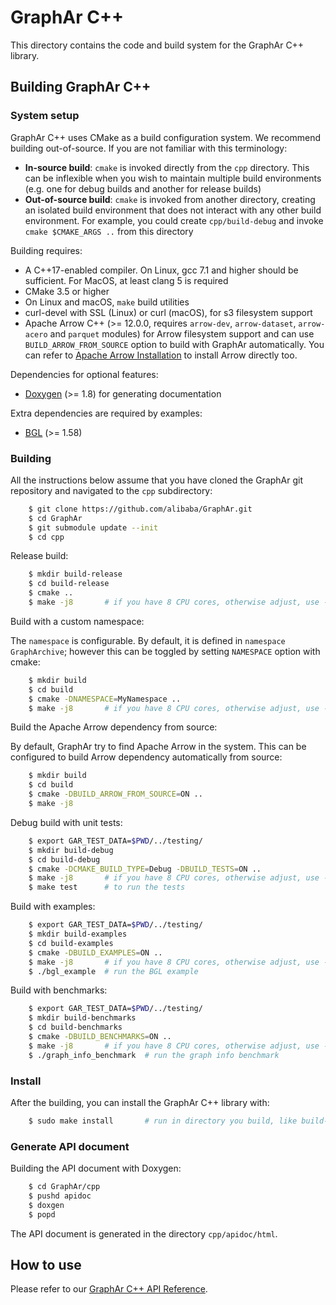 # GraphAr C++

This directory contains the code and build system for the GraphAr C++ library.


## Building GraphAr C++

### System setup

GraphAr C++ uses CMake as a build configuration system. We recommend building
out-of-source. If you are not familiar with this terminology:

- **In-source build**: ``cmake`` is invoked directly from the ``cpp``
  directory. This can be inflexible when you wish to maintain multiple build
  environments (e.g. one for debug builds and another for release builds)
- **Out-of-source build**: ``cmake`` is invoked from another directory,
  creating an isolated build environment that does not interact with any other
  build environment. For example, you could create ``cpp/build-debug`` and
  invoke ``cmake $CMAKE_ARGS ..`` from this directory

Building requires:

- A C++17-enabled compiler. On Linux, gcc 7.1 and higher should be
  sufficient. For MacOS, at least clang 5 is required
- CMake 3.5 or higher
- On Linux and macOS, ``make`` build utilities
- curl-devel with SSL (Linux) or curl (macOS), for s3 filesystem support
- Apache Arrow C++ (>= 12.0.0, requires `arrow-dev`, `arrow-dataset`, `arrow-acero` and `parquet` modules) for Arrow filesystem support and can use `BUILD_ARROW_FROM_SOURCE` option to build with GraphAr automatically. You can refer to [Apache Arrow Installation](https://arrow.apache.org/install/) to install Arrow directly too.

Dependencies for optional features:

- [Doxygen](https://www.doxygen.nl/index.html) (>= 1.8) for generating documentation

Extra dependencies are required by examples:

- [BGL](https://www.boost.org/doc/libs/1_80_0/libs/graph/doc/index.html) (>= 1.58)

### Building

All the instructions below assume that you have cloned the GraphAr git
repository and navigated to the ``cpp`` subdirectory:

```bash
    $ git clone https://github.com/alibaba/GraphAr.git
    $ cd GraphAr
    $ git submodule update --init
    $ cd cpp
```

Release build:

```bash
    $ mkdir build-release
    $ cd build-release
    $ cmake ..
    $ make -j8       # if you have 8 CPU cores, otherwise adjust, use -j`nproc` for all cores
```

Build with a custom namespace:

The `namespace` is configurable. By default,
it is defined in `namespace GraphArchive`; however this can be toggled by
setting `NAMESPACE` option with cmake:

```bash
    $ mkdir build
    $ cd build
    $ cmake -DNAMESPACE=MyNamespace ..
    $ make -j8       # if you have 8 CPU cores, otherwise adjust, use -j`nproc` for all cores
```

Build the Apache Arrow dependency from source:

By default, GraphAr try to find Apache Arrow in the system. This can be configured to build Arrow dependency automatically from source:

```bash
    $ mkdir build
    $ cd build
    $ cmake -DBUILD_ARROW_FROM_SOURCE=ON ..
    $ make -j8
```

Debug build with unit tests:

```bash
    $ export GAR_TEST_DATA=$PWD/../testing/
    $ mkdir build-debug
    $ cd build-debug
    $ cmake -DCMAKE_BUILD_TYPE=Debug -DBUILD_TESTS=ON ..
    $ make -j8       # if you have 8 CPU cores, otherwise adjust, use -j`nproc` for all cores
    $ make test      # to run the tests
```

Build with examples:

```bash
    $ export GAR_TEST_DATA=$PWD/../testing/
    $ mkdir build-examples
    $ cd build-examples
    $ cmake -DBUILD_EXAMPLES=ON ..
    $ make -j8       # if you have 8 CPU cores, otherwise adjust, use -j`nproc` for all cores
    $ ./bgl_example  # run the BGL example
```

Build with benchmarks:

```bash
    $ export GAR_TEST_DATA=$PWD/../testing/
    $ mkdir build-benchmarks
    $ cd build-benchmarks
    $ cmake -DBUILD_BENCHMARKS=ON ..
    $ make -j8       # if you have 8 CPU cores, otherwise adjust, use -j`nproc` for all cores
    $ ./graph_info_benchmark  # run the graph info benchmark
```

### Install

After the building, you can install the GraphAr C++ library with:

```bash
    $ sudo make install       # run in directory you build, like build-release, build and so on
```

### Generate API document

Building the API document with Doxygen:

```bash
    $ cd GraphAr/cpp
    $ pushd apidoc
    $ doxgen
    $ popd
```

The API document is generated in the directory ``cpp/apidoc/html``.

## How to use

Please refer to our [GraphAr C++ API Reference](https://alibaba.github.io/GraphAr/reference/api-reference-cpp.html).

